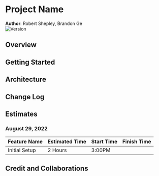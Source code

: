 # Project Name

**Author**: Robert Shepley, Brandon Ge  
![Version](https://img.shields.io/github/package-json/v/shepleysound/can-of-books-frontend)

## Overview
<!-- Provide a high level overview of what this application is and why you are building it, beyond the fact that it's an assignment for this class. (i.e. What's your problem domain?) -->

## Getting Started
<!-- What are the steps that a user must take in order to build this app on their own machine and get it running? -->

## Architecture
<!-- Provide a detailed description of the application design. What technologies (languages, libraries, etc) you're using, and any other relevant design information. -->

## Change Log
<!-- Use this area to document the iterative changes made to your application as each feature is successfully implemented. Use time stamps. Here's an example:

01-01-2001 4:59pm - Application now has a fully-functional express server, with a GET route for the location resource. -->

## Estimates

### August 29, 2022

| Feature Name | Estimated Time | Start Time | Finish Time |
| ------------ | -------------- | ---------- | ----------- |
| Initial Setup | 2 Hours | 3:00PM | 

## Credit and Collaborations
<!-- Give credit (and a link) to other people or resources that helped you build this application. -->